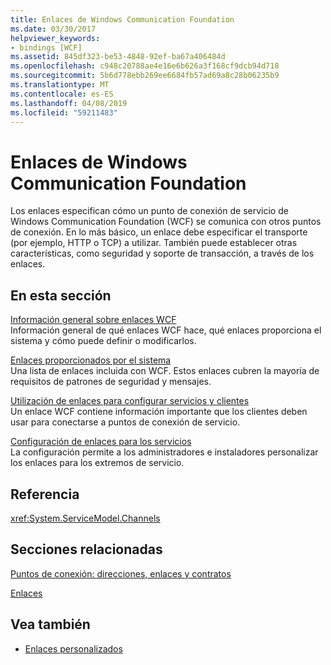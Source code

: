 ```yaml
---
title: Enlaces de Windows Communication Foundation
ms.date: 03/30/2017
helpviewer_keywords:
- bindings [WCF]
ms.assetid: 845df323-be53-4848-92ef-ba67a406484d
ms.openlocfilehash: c948c20788ae4e16e6b626a3f168cf9dcb94d718
ms.sourcegitcommit: 5b6d778ebb269ee6684fb57ad69a8c28b06235b9
ms.translationtype: MT
ms.contentlocale: es-ES
ms.lasthandoff: 04/08/2019
ms.locfileid: "59211483"
---
```

# <a name="windows-communication-foundation-bindings"></a>Enlaces de Windows Communication Foundation
Los enlaces especifican cómo un punto de conexión de servicio de Windows Communication Foundation (WCF) se comunica con otros puntos de conexión. En lo más básico, un enlace debe especificar el transporte (por ejemplo, HTTP o TCP) a utilizar. También puede establecer otras características, como seguridad y soporte de transacción, a través de los enlaces.  
  
## <a name="in-this-section"></a>En esta sección  
 [Información general sobre enlaces WCF](../../../docs/framework/wcf/bindings-overview.md)  
 Información general de qué enlaces WCF hace, qué enlaces proporciona el sistema y cómo puede definir o modificarlos.  
  
 [Enlaces proporcionados por el sistema](../../../docs/framework/wcf/system-provided-bindings.md)  
 Una lista de enlaces incluida con WCF. Estos enlaces cubren la mayoría de requisitos de patrones de seguridad y mensajes.  
  
 [Utilización de enlaces para configurar servicios y clientes](../../../docs/framework/wcf/using-bindings-to-configure-services-and-clients.md)  
 Un enlace WCF contiene información importante que los clientes deben usar para conectarse a puntos de conexión de servicio.  
  
 [Configuración de enlaces para los servicios](../../../docs/framework/wcf/configuring-bindings-for-wcf-services.md)  
 La configuración permite a los administradores e instaladores personalizar los enlaces para los extremos de servicio.  
  
## <a name="reference"></a>Referencia  
 <xref:System.ServiceModel.Channels>  
  
## <a name="related-sections"></a>Secciones relacionadas  
 [Puntos de conexión: direcciones, enlaces y contratos](../../../docs/framework/wcf/feature-details/endpoints-addresses-bindings-and-contracts.md)  
  
 [Enlaces](../../../docs/framework/wcf/feature-details/bindings.md)  
  
## <a name="see-also"></a>Vea también

- [Enlaces personalizados](../../../docs/framework/wcf/extending/custom-bindings.md)
